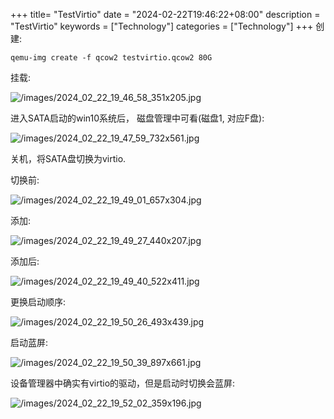 +++
title= "TestVirtio"
date = "2024-02-22T19:46:22+08:00"
description = "TestVirtio"
keywords = ["Technology"]
categories = ["Technology"]
+++
创建:   

```
qemu-img create -f qcow2 testvirtio.qcow2 80G
```
挂载:    

![/images/2024_02_22_19_46_58_351x205.jpg](/images/2024_02_22_19_46_58_351x205.jpg)

进入SATA启动的win10系统后， 磁盘管理中可看(磁盘1, 对应F盘):   


![/images/2024_02_22_19_47_59_732x561.jpg](/images/2024_02_22_19_47_59_732x561.jpg)

关机，将SATA盘切换为virtio.    

切换前:    

![/images/2024_02_22_19_49_01_657x304.jpg](/images/2024_02_22_19_49_01_657x304.jpg)

添加:    

![/images/2024_02_22_19_49_27_440x207.jpg](/images/2024_02_22_19_49_27_440x207.jpg)

添加后:    

![/images/2024_02_22_19_49_40_522x411.jpg](/images/2024_02_22_19_49_40_522x411.jpg)

更换启动顺序:    

![/images/2024_02_22_19_50_26_493x439.jpg](/images/2024_02_22_19_50_26_493x439.jpg)

启动蓝屏:    

![/images/2024_02_22_19_50_39_897x661.jpg](/images/2024_02_22_19_50_39_897x661.jpg)

设备管理器中确实有virtio的驱动，但是启动时切换会蓝屏:    


![/images/2024_02_22_19_52_02_359x196.jpg](/images/2024_02_22_19_52_02_359x196.jpg)



